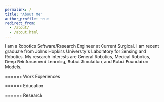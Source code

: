 ```yaml
---
permalink: /
title: "About Me"
author_profile: true
redirect_from: 
  - /about/
  - /about.html
---
```


I am a Robotics Software/Research Engineer at Current Surgical. I am recent graduate from Johns Hopkins University's Laboratory for Sensing and Robotics. My research interests are General Robotics, Medical Robotics, Deep Reinforcement Learning, Robot Simulation, and Robot Foundation Models. 

======
Work Experiences



======
Education



======
Research



